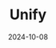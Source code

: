 ---  
layout: startup_page  
title: "Unify"  
id: "unifygtm.com"  
permalink: "/unifyunifygtm.com10082024/"  
website: "https://www.unifygtm.com"  
funding_round: "Series A"  
funding_amount: "$12M"  
investors: "Emergence Capital, Thrive Capital, OpenAI Startup Fund, Neo, Abstract, 20Sales, AltCap"  
about: "Unify is an AI-powered startup that leverages data to connect sales and marketing teams with prospective buyers. It provides 'warm outbound' messaging, using AI to personalize content and target customers at the optimal buying moment. The platform integrates with CRMs and other data sources to enhance lead generation and accelerate deal closure."  
markets: "AI, Sales, Marketing, SaaS"  
hq: "San Francisco, California, United States"  
founded_year: "2023"  
linkedin: "https://www.linkedin.com/company/unifygtm"  
twitter: "https://twitter.com/unifygtm"  
instagram: ""  
facebook: ""  
crunchbase: "https://www.crunchbase.com/organization/unify-c19f"  
pitchbook: "https://pitchbook.com/profiles/company/522880-66"  

date_display: "08-Oct-2024"  
date: "2024-10-08"

# SEO Optimization  
meta_title: "Unify - Series A Funding ($12M)"  
meta_description: "Unify, Unify is an AI-powered startup that leverages data to connect sales and marketing teams with prospective buyers. It provides 'warm outbound' messaging..."  
meta_keywords: "Unify, AI, Sales, Marketing, SaaS, Series A funding"  
canonical_url: "https://startup.projectstartups.com/unifyunifygtm.com10082024/"  
---